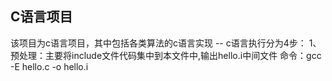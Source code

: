 ## C语言项目
该项目为c语言项目，其中包括各类算法的c语言实现
-- c语言执行分为4步：
1、预处理：主要将include文件代码集中到本文件中,输出hello.i中间文件
命令：gcc -E hello.c -o hello.i
